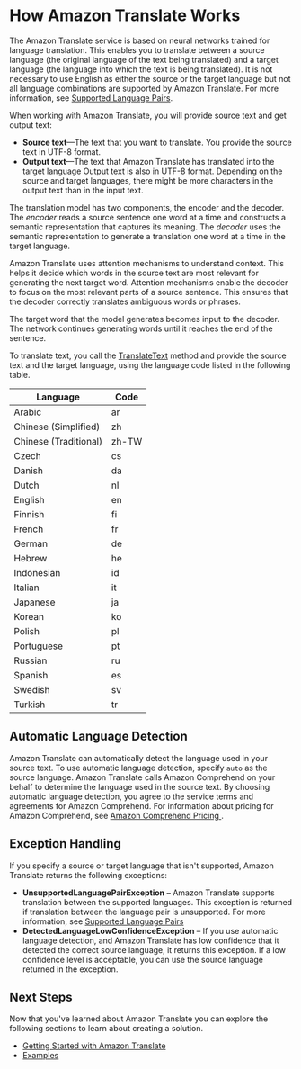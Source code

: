 # How Amazon Translate Works<a name="how-it-works"></a>

The Amazon Translate service is based on neural networks trained for language translation\. This enables you to translate between a source language \(the original language of the text being translated\) and a target language \(the language into which the text is being translated\)\. It is not necessary to use English as either the source or the target language but not all language combinations are supported by Amazon Translate\. For more information, see [Supported Language Pairs](pairs.md)\.

When working with Amazon Translate, you will provide source text and get output text:
+ **Source text**—The text that you want to translate\. You provide the source text in UTF\-8 format\.
+ **Output text**—The text that Amazon Translate has translated into the target language Output text is also in UTF\-8 format\. Depending on the source and target languages, there might be more characters in the output text than in the input text\.

The translation model has two components, the encoder and the decoder\. The *encoder* reads a source sentence one word at a time and constructs a semantic representation that captures its meaning\. The *decoder* uses the semantic representation to generate a translation one word at a time in the target language\.

Amazon Translate uses attention mechanisms to understand context\. This helps it decide which words in the source text are most relevant for generating the next target word\. Attention mechanisms enable the decoder to focus on the most relevant parts of a source sentence\. This ensures that the decoder correctly translates ambiguous words or phrases\. 

The target word that the model generates becomes input to the decoder\. The network continues generating words until it reaches the end of the sentence\.

To translate text, you call the [TranslateText](API_TranslateText.md) method and provide the source text and the target language, using the language code listed in the following table\.


| Language | Code | 
| --- | --- | 
| Arabic | ar | 
| Chinese \(Simplified\) | zh | 
| Chinese \(Traditional\) | zh\-TW | 
| Czech | cs | 
| Danish | da  | 
| Dutch | nl  | 
| English | en | 
| Finnish | fi  | 
| French | fr | 
| German | de | 
| Hebrew | he  | 
| Indonesian | id  | 
| Italian | it | 
| Japanese | ja | 
| Korean | ko | 
| Polish | pl | 
| Portuguese | pt | 
| Russian | ru | 
| Spanish | es | 
| Swedish | sv | 
| Turkish | tr | 

## Automatic Language Detection<a name="how-to-auto"></a>

Amazon Translate can automatically detect the language used in your source text\. To use automatic language detection, specify `auto` as the source language\. Amazon Translate calls Amazon Comprehend on your behalf to determine the language used in the source text\. By choosing automatic language detection, you agree to the service terms and agreements for Amazon Comprehend\. For information about pricing for Amazon Comprehend, see [ Amazon Comprehend Pricing ](https://aws.amazon.com/comprehend/pricing/)\.

## Exception Handling<a name="how-to-error-msg"></a>

If you specify a source or target language that isn't supported, Amazon Translate returns the following exceptions: 
+ **UnsupportedLanguagePairException** – Amazon Translate supports translation between the supported languages\. This exception is returned if translation between the language pair is unsupported\. For more information, see [Supported Language Pairs](pairs.md) 
+ **DetectedLanguageLowConfidenceException** – If you use automatic language detection, and Amazon Translate has low confidence that it detected the correct source language, it returns this exception\. If a low confidence level is acceptable, you can use the source language returned in the exception\.

## Next Steps<a name="how-it-works-next-steps"></a>

Now that you've learned about Amazon Translate you can explore the following sections to learn about creating a solution\.
+ [Getting Started with Amazon Translate](getting-started.md)
+ [Examples](examples.md)